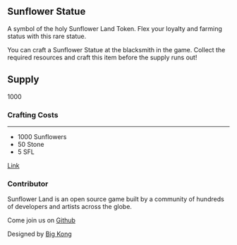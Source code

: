 ## Sunflower Statue

A symbol of the holy Sunflower Land Token. Flex your loyalty and farming status with this rare statue.

You can craft a Sunflower Statue at the blacksmith in the game. Collect the required resources and craft this item before the supply runs out!

## Supply

1000

### Crafting Costs

---

- 1000 Sunflowers
- 50 Stone
- 5 SFL

[Link](https://docs.sunflower-land.com/crafting-guide)

### Contributor

Sunflower Land is an open source game built by a community of hundreds of developers and artists across the globe.

Come join us on [Github](https://github.com/sunflower-land/sunflower-land)

Designed by [Big Kong](https://twitter.com/BigKong94)
